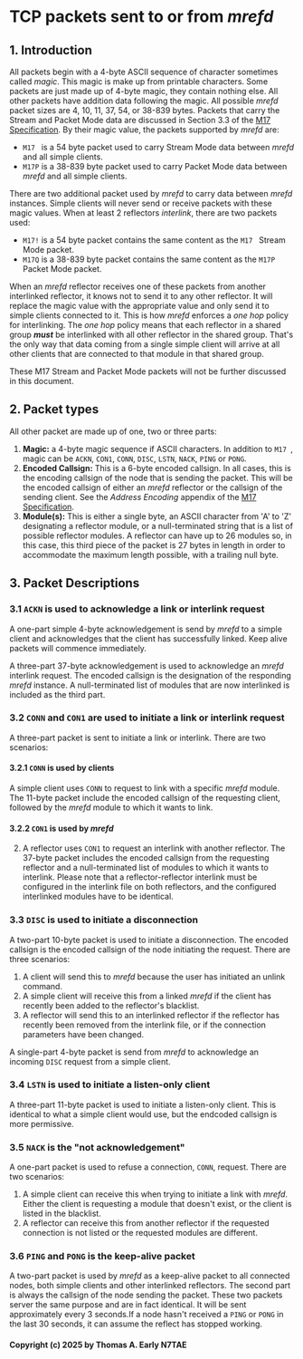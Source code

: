 # TCP packets sent to or from *mrefd*

## 1. Introduction

All packets begin with a 4-byte ASCII sequence of character sometimes called *magic*. This magic is make up from printable characters. Some packets are just made up of 4-byte magic, they contain nothing else. All other packets have addition data following the magic. All possible *mrefd* packet sizes are 4, 10, 11, 37, 54, or 38-839 bytes. Packets that carry the Stream and Packet Mode data are discussed in Section 3.3 of the [M17 Specification](https://github.com/M17-Project/M17_spec). By their magic value, the packets supported by *mrefd* are:

- `M17 ` is a 54 byte packet used to carry Stream Mode data between *mrefd* and all simple clients.
- `M17P` is a 38-839 byte packet used to carry Packet Mode data between *mrefd* and all simple clients.

There are two additional packet used by *mrefd* to carry data between *mrefd* instances. Simple clients will never send or receive packets with these magic values. When at least 2 reflectors *interlink*, there are two packets used:

- `M17!` is a 54 byte packet contains the same content as the `M17 ` Stream Mode packet.
- `M17Q` is a 38-839 byte packet contains the same content as the `M17P` Packet Mode packet.

When an *mrefd* reflector receives one of these packets from another interlinked reflector, it knows not to send it to any other reflector.
It will replace the magic value with the appropriate value and only send it to simple clients connected to it.
This is how *mrefd* enforces a *one hop* policy for interlinking.
The *one hop* policy means that each reflector in a shared group ***must*** be interlinked with all other reflector in the shared group.
That's the only way that data coming from a single simple client will arrive at all other clients that are connected to that module in that shared group.

These M17 Stream and Packet Mode packets will not be further discussed in this document.

## 2. Packet types

All other packet are made up of one, two or three parts:

1. **Magic:** a 4-byte magic sequence if ASCII characters. In addition to `M17 `, magic can be `ACKN`, `CON1`, `CONN`, `DISC`, `LSTN`, `NACK`, `PING` or `PONG`.
2. **Encoded Callsign:** This is a 6-byte encoded callsign. In all cases, this is the encoding callsign of the node that is sending the packet. This will be the encoded callsign of either an *mrefd* reflector or the callsign of the sending client.  See the *Address Encoding* appendix of the [M17 Specification](https://github/M17-Project/M17_spec).
3. **Module(s):** This is either a single byte, an ASCII character from 'A' to 'Z' designating a reflector module, or a null-terminated string that is a list of possible reflector modules. A reflector can have up to 26 modules so, in this case, this third piece of the packet is 27 bytes in length in order to accommodate the maximum length possible, with a trailing null byte.

## 3. Packet Descriptions

### 3.1 `ACKN` is used to acknowledge a link or interlink request

A one-part simple 4-byte acknowledgement is send by *mrefd* to a simple client and acknowledges that the client has successfully linked. Keep alive packets will commence immediately.

A three-part 37-byte acknowledgement is used to acknowledge an *mrefd* interlink request.
The encoded callsign is the designation of the responding *mrefd* instance.
A null-terminated list of modules that are now interlinked is included as the third part.

### 3.2 `CONN` and `CON1` are used to initiate a link or interlink request

A three-part packet is sent to initiate a link or interlink. There are two scenarios:

#### 3.2.1 `CONN` is used by clients

 A simple client uses `CONN` to request to link with a specific *mrefd* module. The 11-byte packet include the encoded callsign of the requesting client, followed by the *mrefd* module to which it wants to link.

 #### 3.2.2 `CON1` is used by *mrefd*

2. A reflector uses `CON1` to request an interlink with another reflector. The 37-byte packet includes the encoded callsign from the requesting reflector and a null-terminated list of modules to which it wants to interlink. Please note that a reflector-reflector interlink must be configured in the interlink file on both reflectors, and the configured interlinked modules have to be identical.

### 3.3 `DISC` is used to initiate a disconnection

A two-part 10-byte packet is used to initiate a disconnection.
The encoded callsign is the encoded callsign of the node initiating the request. There are three scenarios:

1. A client will send this to *mrefd* because the user has initiated an unlink command.
2. A simple client will receive this from a linked *mrefd* if the client has recently been added to the reflector's blacklist.
3. A reflector will send this to an interlinked reflector if the reflector has recently been removed from the interlink file, or if the connection parameters have been changed.

A single-part 4-byte packet is send from *mrefd* to acknowledge an incoming `DISC` request from a simple client.

### 3.4 `LSTN` is used to initiate a listen-only client

A three-part 11-byte packet is used to initiate a listen-only client.
This is identical to what a simple client would use, but the endcoded callsign is more permissive.

### 3.5 `NACK` is the "not acknowledgement"

A one-part packet is used to refuse a connection, `CONN`, request. There are two scenarios:

1. A simple client can receive this when trying to initiate a link with *mrefd*. Either the client is requesting a module that doesn't exist, or the client is listed in the blacklist.
2. A reflector can receive this from another reflector if the requested connection is not listed or the requested modules are different.

### 3.6 `PING` and `PONG` is the keep-alive packet

A two-part packet is used by *mrefd* as a keep-alive packet to all connected nodes, both simple clients and other interlinked reflectors.
The second part is always the callsign of the node sending the packet.
These two packets server the same purpose and are in fact identical.
It will be sent approximately every 3 seconds.If a node hasn't received a `PING` or `PONG` in the last 30 seconds, it can assume the reflect has stopped working.

#### Copyright (c) 2025 by Thomas A. Early N7TAE
